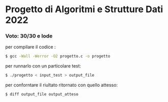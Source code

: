 # Progetto di Algoritmi e Strutture Dati 2022

### Voto: 30/30 e lode

per compilare il codice :

```bash
$ gcc -Wall -Werror -O2 progetto.c -o progetto
```

per runnarlo con un particolare test:

```bash
$ ./progetto < input_test > output_file
```

per conforntare il riultato ritornato con quello attesso:

```bash
$ diff output_file output_atteso
```
